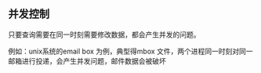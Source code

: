 ## 并发控制

只要查询需要在同一时刻需要修改数据，都会产生并发的问题。

例如：unix系统的email box 为例，典型得mbox 文件，两个进程同一时刻对同一邮箱进行投递，会产生并发问题，邮件数据会被破坏

